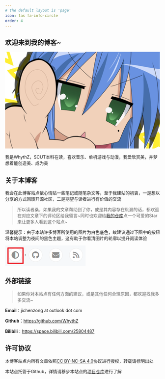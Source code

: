 ```yaml
---
# the default layout is 'page'
icon: fas fa-info-circle
order: 4
---
```


<!-- > Add Markdown syntax content to file `_tabs/about.md`{: .filepath } and it will show up on this page.
{: .prompt-tip } -->

## 欢迎来到我的博客~
![KonataIzumi.jpg](/assets/img/KonataIzumi.jpg)

我是WhythZ，SCUT本科在读，喜欢音乐、单机游戏与动漫，我爱欣赏美，并梦想着能创造美、成为美

## 关于本博客

我会在此博客站点依心情贴一些笔记或随笔杂文等，至于我建站的初衷，一是想以分享的方式回馈开源社区，二是期望与读者进行有价值的交流

>所以读者桑，如果我的文章帮助到了你，或是其内容存在纰漏的话，都欢迎在对应文章下的评论区给我留言~同时也欢迎给[我的仓库](https://github.com/WhythZ/whythz.github.io)点一个可爱的Star来让更多人看到这个站点~

温馨提示：由于本站许多博客所使用的图片为白色底色，故建议通过下图中的按钮将本站调整为夜间的黑色主题，这有助于你看清图片的轮廓以提升阅读体验

![LightsOffButton.png](/assets/img/LightsOffButton.png)

## 外部链接

>如果你对本站点有任何方面的建议，或是其他任何合理原因，都欢迎找我多多交流~

**Email**：jichenzong at outlook dot com

**Github**：<https://github.com/WhythZ>

**Bilibili**：<https://space.bilibili.com/25804487>

## 许可协议
本博客站点内所有文章依照[CC BY-NC-SA 4.0](https://creativecommons.org/licenses/by-nc-sa/4.0/deed.zh-hans)协议进行授权，转载请标明出处

本站点托管于Github，详情请移步本站点的[项目仓库](https://github.com/WhythZ/whythz.github.io)进行了解